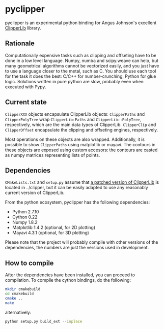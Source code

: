 # pyclipper

pyclipper is an experimental python binding for Angus Johnson's excellent [ClipperLib](http://www.angusj.com/delphi/clipper.php) library.

## Rationale

Computationally expensive tasks such as clipping and offseting have to be done in a low level language. Numpy, numba and scipy.weave can help, but many geometrical algorithms cannot be vectorized easily, and you just have to use a language closer to the metal, such as C. You should use each tool for the task it does the best: C/C++ for number-crunching, Python for glue logic. Solutions written in pure python are slow, probably even when executed with Pypy.

## Current state

`ClipperXXX` objects encapsulate ClipperLib objects: `ClipperPaths` and `ClipperPolyTree` wrap `ClipperLib:Paths` and `ClipperLib::PolyTree`, respectively, which are the main data types of ClipperLib. `ClipperClip` and `ClipperOffset` encapsulate the clipping and offseting engines, respectively.

Most operations on these objects are also wrapped. Additionally, it is possible to show `ClipperPaths` using matplotlib or mayavi. The contours in these objects are exposed using custom accesors: the contours are casted as numpy matrices representing lists of points.

## Dependencies

`CMakeLists.txt` and `setup.py` assume that [a patched version of ClipperLib](https://github.com/jdfr/clipper) is located in ../clipper, but it can be easily adapted to use any reasonably current version of ClipperLib.

From the python ecosystem, pyclipper has the following dependencies:

* Python 2.7.10
* Cython 0.22
* Numpy 1.8.2
* Matplotlib 1.4.2 (optional, for 2D plotting)
* Mayavi 4.3.1 (optional, for 3D plotting)

Please note that the project will probably compile with other versions of the dependencies, the numbers are just the versions used in development.

## How to compile

After the dependencies have been installed, you can proceed to compilation. To compile the cython bindings, do the following:

```bash
mkdir cmakebuild
cd cmakebuild
cmake ..
make
```

alternatively:

```bash
python setup.py build_ext --inplace
```

